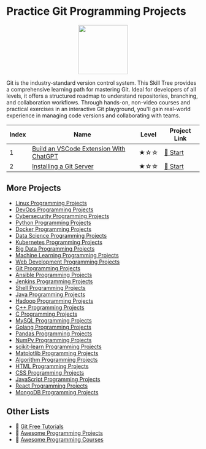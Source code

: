 # Practice Git Programming Projects

<div align="center">
<img width="128px" src="https://file.labex.io/path/mlkFQS0wjouP.png">
</div>

Git is the industry-standard version control system. This Skill Tree provides a comprehensive learning path for mastering Git. Ideal for developers of all levels, it offers a structured roadmap to understand repositories, branching, and collaboration workflows. Through hands-on, non-video courses and practical exercises in an interactive Git playground, you'll gain real-world experience in managing code versions and collaborating with teams.

|   Index | Name                                                                                                              | Level   | Project Link                                                                       |
|---------|-------------------------------------------------------------------------------------------------------------------|---------|------------------------------------------------------------------------------------|
|       1 | [Build an VSCode Extension With ChatGPT](https://labex.io/courses/project-build-an-vscode-extension-with-chatgpt) | ★☆☆     | [🚀 Start](https://labex.io/courses/project-build-an-vscode-extension-with-chatgpt) |
|       2 | [Installing a Git Server](https://labex.io/courses/project-installing-a-git-server)                               | ★☆☆     | [🚀 Start](https://labex.io/courses/project-installing-a-git-server)                |

## More Projects

- [Linux Programming Projects](https://github.com/labex-labs/practice-linux-programming-projects)
- [DevOps Programming Projects](https://github.com/labex-labs/practice-devops-programming-projects)
- [Cybersecurity Programming Projects](https://github.com/labex-labs/practice-cybersecurity-programming-projects)
- [Python Programming Projects](https://github.com/labex-labs/practice-python-programming-projects)
- [Docker Programming Projects](https://github.com/labex-labs/practice-docker-programming-projects)
- [Data Science Programming Projects](https://github.com/labex-labs/practice-data-science-programming-projects)
- [Kubernetes Programming Projects](https://github.com/labex-labs/practice-kubernetes-programming-projects)
- [Big Data Programming Projects](https://github.com/labex-labs/practice-bigdata-programming-projects)
- [Machine Learning Programming Projects](https://github.com/labex-labs/practice-ml-programming-projects)
- [Web Development Programming Projects](https://github.com/labex-labs/practice-web-development-programming-projects)
- [Git Programming Projects](https://github.com/labex-labs/practice-git-programming-projects)
- [Ansible Programming Projects](https://github.com/labex-labs/practice-ansible-programming-projects)
- [Jenkins Programming Projects](https://github.com/labex-labs/practice-jenkins-programming-projects)
- [Shell Programming Projects](https://github.com/labex-labs/practice-shell-programming-projects)
- [Java Programming Projects](https://github.com/labex-labs/practice-java-programming-projects)
- [Hadoop Programming Projects](https://github.com/labex-labs/practice-hadoop-programming-projects)
- [C++ Programming Projects](https://github.com/labex-labs/practice-cpp-programming-projects)
- [C Programming Projects](https://github.com/labex-labs/practice-c-programming-projects)
- [MySQL Programming Projects](https://github.com/labex-labs/practice-mysql-programming-projects)
- [Golang Programming Projects](https://github.com/labex-labs/practice-go-programming-projects)
- [Pandas Programming Projects](https://github.com/labex-labs/practice-pandas-programming-projects)
- [NumPy Programming Projects](https://github.com/labex-labs/practice-numpy-programming-projects)
- [scikit-learn Programming Projects](https://github.com/labex-labs/practice-sklearn-programming-projects)
- [Matplotlib Programming Projects](https://github.com/labex-labs/practice-matplotlib-programming-projects)
- [Algorithm Programming Projects](https://github.com/labex-labs/practice-algorithm-programming-projects)
- [HTML Programming Projects](https://github.com/labex-labs/practice-html-programming-projects)
- [CSS Programming Projects](https://github.com/labex-labs/practice-css-programming-projects)
- [JavaScript Programming Projects](https://github.com/labex-labs/practice-javascript-programming-projects)
- [React Programming Projects](https://github.com/labex-labs/practice-react-programming-projects)
- [MongoDB Programming Projects](https://github.com/labex-labs/practice-mongodb-programming-projects)


## Other Lists

- 🔗 [Git Free Tutorials](https://github.com/labex-labs/git-free-tutorials)
- 🔗 [Awesome Programming Projects](https://github.com/labex-labs/awesome-programming-projects)
- 🔗 [Awesome Programming Courses](https://github.com/labex-labs/awesome-programming-courses)


